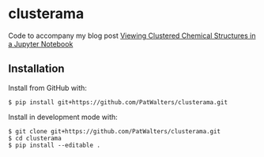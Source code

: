 # clusterama


Code to accompany my blog post [Viewing Clustered Chemical Structures in a Jupyter Notebook
](https://practicalcheminformatics.blogspot.com/2021/07/viewing-clustered-chemical-structures.html)

## Installation

Install from GitHub with:

```shell
$ pip install git+https://github.com/PatWalters/clusterama.git
```

Install in development mode with:

```shell
$ git clone git+https://github.com/PatWalters/clusterama.git
$ cd clusterama
$ pip install --editable .
```
